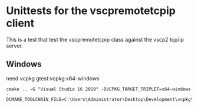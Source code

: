  # Unittests for the vscpremotetcpip client 
 
This is a test that test the vscpremotetcpip class  against the vscp2 tcp/ip server.

 ## Windows

need vcpkg gtest:vcpkg:x64-windows

 ```
 cmake .. -G "Visual Studio 16 2019" -DVCPKG_TARGET_TRIPLET=x64-windows  -DCMAKE_TOOLCHAIN_FILE=C:\Users\Administrator\Desktop\Development\vcpkg\scripts\buildsystems\vcpkg.cmake
 ```
